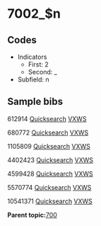 # 7002\_$n

## Codes

-   Indicators
    -   First: 2
    -   Second: \_
-   Subfield: n

## Sample bibs

612914 [Quicksearch](https://search.library.yale.edu/catalog/612914) [VXWS](http://prodorbis.library.yale.edu:7014/vxws/GetHoldingsService?bibId=612914)

680772 [Quicksearch](https://search.library.yale.edu/catalog/680772) [VXWS](http://prodorbis.library.yale.edu:7014/vxws/GetHoldingsService?bibId=680772)

1105809 [Quicksearch](https://search.library.yale.edu/catalog/1105809) [VXWS](http://prodorbis.library.yale.edu:7014/vxws/GetHoldingsService?bibId=1105809)

4402423 [Quicksearch](https://search.library.yale.edu/catalog/4402423) [VXWS](http://prodorbis.library.yale.edu:7014/vxws/GetHoldingsService?bibId=4402423)

4599428 [Quicksearch](https://search.library.yale.edu/catalog/4599428) [VXWS](http://prodorbis.library.yale.edu:7014/vxws/GetHoldingsService?bibId=4599428)

5570774 [Quicksearch](https://search.library.yale.edu/catalog/5570774) [VXWS](http://prodorbis.library.yale.edu:7014/vxws/GetHoldingsService?bibId=5570774)

10541371 [Quicksearch](https://search.library.yale.edu/catalog/10541371) [VXWS](http://prodorbis.library.yale.edu:7014/vxws/GetHoldingsService?bibId=10541371)

**Parent topic:**[700](../../tags/700/700.md)

